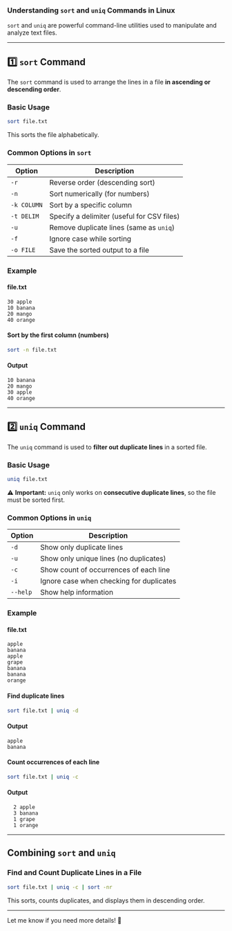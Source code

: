 ### **Understanding `sort` and `uniq` Commands in Linux**
`sort` and `uniq` are powerful command-line utilities used to manipulate and analyze text files.

---

## **1️⃣ `sort` Command**
The `sort` command is used to arrange the lines in a file **in ascending or descending order**.

### **Basic Usage**
```bash
sort file.txt
```
This sorts the file alphabetically.

### **Common Options in `sort`**
| **Option**  | **Description** |
|-------------|----------------|
| `-r`        | Reverse order (descending sort) |
| `-n`        | Sort numerically (for numbers) |
| `-k COLUMN` | Sort by a specific column |
| `-t DELIM`  | Specify a delimiter (useful for CSV files) |
| `-u`        | Remove duplicate lines (same as `uniq`) |
| `-f`        | Ignore case while sorting |
| `-o FILE`   | Save the sorted output to a file |

### **Example**
#### **file.txt**
```
30 apple
10 banana
20 mango
40 orange
```
#### **Sort by the first column (numbers)**
```bash
sort -n file.txt
```
#### **Output**
```
10 banana
20 mango
30 apple
40 orange
```

---

## **2️⃣ `uniq` Command**
The `uniq` command is used to **filter out duplicate lines** in a sorted file.

### **Basic Usage**
```bash
uniq file.txt
```
⚠️ **Important:** `uniq` only works on **consecutive duplicate lines**, so the file must be sorted first.

### **Common Options in `uniq`**
| **Option**  | **Description** |
|-------------|----------------|
| `-d`        | Show only duplicate lines |
| `-u`        | Show only unique lines (no duplicates) |
| `-c`        | Show count of occurrences of each line |
| `-i`        | Ignore case when checking for duplicates |
| `--help`    | Show help information |

### **Example**
#### **file.txt**
```
apple
banana
apple
grape
banana
banana
orange
```
#### **Find duplicate lines**
```bash
sort file.txt | uniq -d
```
#### **Output**
```
apple
banana
```

#### **Count occurrences of each line**
```bash
sort file.txt | uniq -c
```
#### **Output**
```
  2 apple
  3 banana
  1 grape
  1 orange
```

---

## **Combining `sort` and `uniq`**
### **Find and Count Duplicate Lines in a File**
```bash
sort file.txt | uniq -c | sort -nr
```
This sorts, counts duplicates, and displays them in descending order.

---

Let me know if you need more details! 🚀
